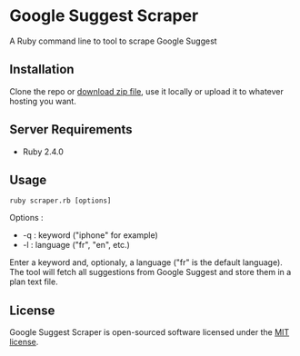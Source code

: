 # Google Suggest Scraper

A Ruby command line to tool to scrape Google Suggest

## Installation

Clone the repo or [download zip file](https://github.com/ABrisset/suggest_scrapper/archive/master.zip), use it locally or upload it to whatever hosting you want.

## Server Requirements

- Ruby 2.4.0

## Usage
```console
ruby scraper.rb [options]
```

Options :
- -q : keyword ("iphone" for example)
- -l : language ("fr", "en", etc.)

Enter a keyword and, optionaly, a language ("fr" is the default language). The tool will fetch all suggestions from Google Suggest and store them in a plan text file.

## License

Google Suggest Scraper is open-sourced software licensed under the [MIT license](https://opensource.org/licenses/MIT).